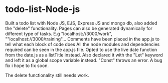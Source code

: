# todo-list-Node-js
Built a todo list with Node JS, EJS, Express JS and mongo db, also added the "delete" functionality.
Pages can also be generated dynamically for different type of tasks. E.g "localhost://3000/work", ""localhost://3000/training"...
Comments have been placed in the app.js to tell what each block of code does 
All the node modules and dependencies required can be seen in the app.js file.
Opted to use the live date function from the date.js as a listTitle instead.
Also declared it with the "Let" keyword and left it as a global scope variable instead. "Const" throws an error.
A bug fix i hope to fix soon.

The delete functionality still needs work.

